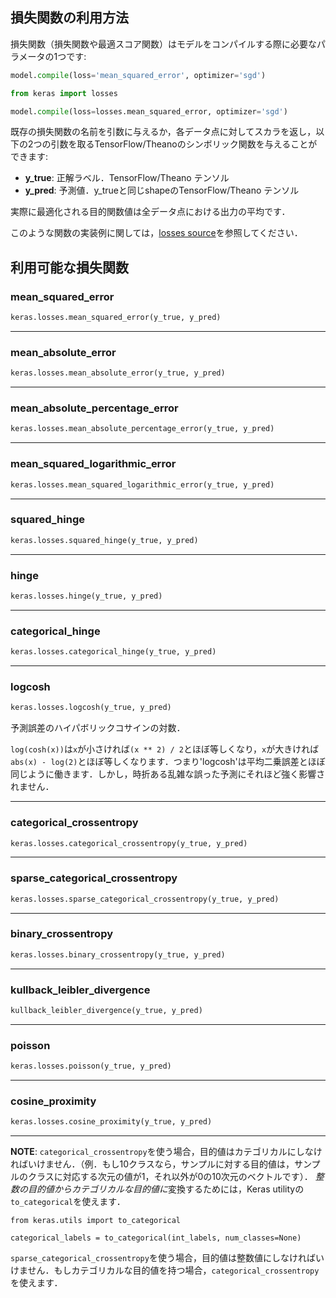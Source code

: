 ## 損失関数の利用方法

損失関数（損失関数や最適スコア関数）はモデルをコンパイルする際に必要なパラメータの1つです:

```python
model.compile(loss='mean_squared_error', optimizer='sgd')
```

```python
from keras import losses

model.compile(loss=losses.mean_squared_error, optimizer='sgd')
```

既存の損失関数の名前を引数に与えるか，各データ点に対してスカラを返し，以下の2つの引数を取るTensorFlow/Theanoのシンボリック関数を与えることができます:

- __y_true__: 正解ラベル．TensorFlow/Theano テンソル
- __y_pred__: 予測値．y_trueと同じshapeのTensorFlow/Theano テンソル

実際に最適化される目的関数値は全データ点における出力の平均です．

このような関数の実装例に関しては，[losses source](https://github.com/keras-team/keras/blob/master/keras/losses.py)を参照してください．

## 利用可能な損失関数

### mean_squared_error

```python
keras.losses.mean_squared_error(y_true, y_pred)
```

---

### mean_absolute_error

```python
keras.losses.mean_absolute_error(y_true, y_pred)
```

---

### mean_absolute_percentage_error

```python
keras.losses.mean_absolute_percentage_error(y_true, y_pred)
```

---

### mean_squared_logarithmic_error

```python
keras.losses.mean_squared_logarithmic_error(y_true, y_pred)
```

---

### squared_hinge

```python
keras.losses.squared_hinge(y_true, y_pred)
```

---

### hinge

```python
keras.losses.hinge(y_true, y_pred)
```

---

### categorical_hinge

```python
keras.losses.categorical_hinge(y_true, y_pred)
```

---

### logcosh

```python
keras.losses.logcosh(y_true, y_pred)
```

予測誤差のハイパボリックコサインの対数．

`log(cosh(x))`は`x`が小さければ`(x ** 2) / 2`とほぼ等しくなり，`x`が大きければ`abs(x) - log(2)`とほぼ等しくなります．つまり'logcosh'は平均二乗誤差とほぼ同じように働きます．しかし，時折ある乱雑な誤った予測にそれほど強く影響されません．

---

### categorical_crossentropy

```python
keras.losses.categorical_crossentropy(y_true, y_pred)
```
---

### sparse_categorical_crossentropy

```python
keras.losses.sparse_categorical_crossentropy(y_true, y_pred)
```
---

### binary_crossentropy

```python
keras.losses.binary_crossentropy(y_true, y_pred)
```
---

### kullback_leibler_divergence

```python
kullback_leibler_divergence(y_true, y_pred)
```
---

### poisson

```python
keras.losses.poisson(y_true, y_pred)
```
---

### cosine_proximity

```python
keras.losses.cosine_proximity(y_true, y_pred)
```
---

__NOTE__: `categorical_crossentropy`を使う場合，目的値はカテゴリカルにしなければいけません．（例．もし10クラスなら，サンプルに対する目的値は，サンプルのクラスに対応する次元の値が1，それ以外が0の10次元のベクトルです）．
*整数の目的値からカテゴリカルな目的値に*変換するためには，Keras utilityの`to_categorical`を使えます．

```
from keras.utils import to_categorical

categorical_labels = to_categorical(int_labels, num_classes=None)
```

`sparse_categorical_crossentropy`を使う場合，目的値は整数値にしなければいけません．もしカテゴリカルな目的値を持つ場合，`categorical_crossentropy`を使えます．
